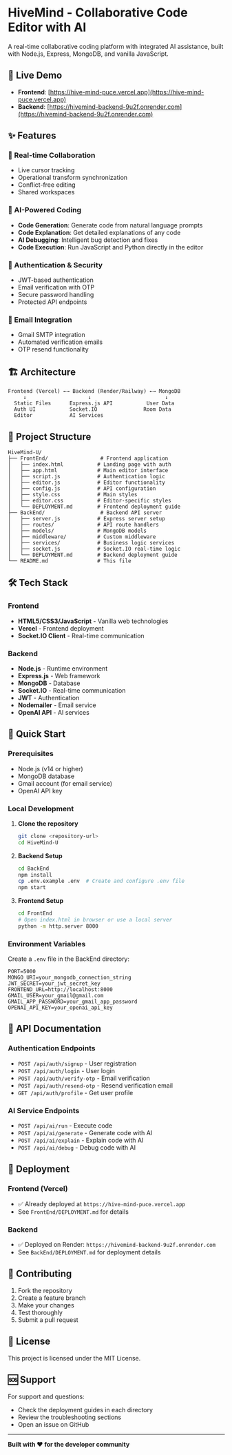 # HiveMind - Collaborative Code Editor with AI

A real-time collaborative coding platform with integrated AI assistance, built with Node.js, Express, MongoDB, and vanilla JavaScript.

## 🚀 Live Demo

- **Frontend**: [https://hive-mind-puce.vercel.app](https://hive-mind-puce.vercel.app)
- **Backend**: [https://hivemind-backend-9u2f.onrender.com](https://hivemind-backend-9u2f.onrender.com)

## ✨ Features

### 🤝 Real-time Collaboration
- Live cursor tracking
- Operational transform synchronization
- Conflict-free editing
- Shared workspaces

### 🤖 AI-Powered Coding
- **Code Generation**: Generate code from natural language prompts
- **Code Explanation**: Get detailed explanations of any code
- **AI Debugging**: Intelligent bug detection and fixes
- **Code Execution**: Run JavaScript and Python directly in the editor

### 🔐 Authentication & Security
- JWT-based authentication
- Email verification with OTP
- Secure password handling
- Protected API endpoints

### 📧 Email Integration
- Gmail SMTP integration
- Automated verification emails
- OTP resend functionality

## 🏗️ Architecture

```
Frontend (Vercel) ←→ Backend (Render/Railway) ←→ MongoDB
     ↓                    ↓                        ↓
  Static Files      Express.js API           User Data
  Auth UI           Socket.IO               Room Data
  Editor            AI Services
```

## 📁 Project Structure

```
HiveMind-U/
├── FrontEnd/                 # Frontend application
│   ├── index.html           # Landing page with auth
│   ├── app.html             # Main editor interface
│   ├── script.js            # Authentication logic
│   ├── editor.js            # Editor functionality
│   ├── config.js            # API configuration
│   ├── style.css            # Main styles
│   ├── editor.css           # Editor-specific styles
│   └── DEPLOYMENT.md        # Frontend deployment guide
├── BackEnd/                  # Backend API server
│   ├── server.js            # Express server setup
│   ├── routes/              # API route handlers
│   ├── models/              # MongoDB models
│   ├── middleware/          # Custom middleware
│   ├── services/            # Business logic services
│   ├── socket.js            # Socket.IO real-time logic
│   └── DEPLOYMENT.md        # Backend deployment guide
└── README.md                # This file
```

## 🛠️ Tech Stack

### Frontend
- **HTML5/CSS3/JavaScript** - Vanilla web technologies
- **Vercel** - Frontend deployment
- **Socket.IO Client** - Real-time communication

### Backend
- **Node.js** - Runtime environment
- **Express.js** - Web framework
- **MongoDB** - Database
- **Socket.IO** - Real-time communication
- **JWT** - Authentication
- **Nodemailer** - Email service
- **OpenAI API** - AI services

## 🚀 Quick Start

### Prerequisites
- Node.js (v14 or higher)
- MongoDB database
- Gmail account (for email service)
- OpenAI API key

### Local Development

1. **Clone the repository**
   ```bash
   git clone <repository-url>
   cd HiveMind-U
   ```

2. **Backend Setup**
   ```bash
   cd BackEnd
   npm install
   cp .env.example .env  # Create and configure .env file
   npm start
   ```

3. **Frontend Setup**
   ```bash
   cd FrontEnd
   # Open index.html in browser or use a local server
   python -m http.server 8000
   ```

### Environment Variables

Create a `.env` file in the BackEnd directory:

```env
PORT=5000
MONGO_URI=your_mongodb_connection_string
JWT_SECRET=your_jwt_secret_key
FRONTEND_URL=http://localhost:8000
GMAIL_USER=your_gmail@gmail.com
GMAIL_APP_PASSWORD=your_gmail_app_password
OPENAI_API_KEY=your_openai_api_key
```

## 📖 API Documentation

### Authentication Endpoints
- `POST /api/auth/signup` - User registration
- `POST /api/auth/login` - User login
- `POST /api/auth/verify-otp` - Email verification
- `POST /api/auth/resend-otp` - Resend verification email
- `GET /api/auth/profile` - Get user profile

### AI Service Endpoints
- `POST /api/ai/run` - Execute code
- `POST /api/ai/generate` - Generate code with AI
- `POST /api/ai/explain` - Explain code with AI
- `POST /api/ai/debug` - Debug code with AI

## 🔧 Deployment

### Frontend (Vercel)
- ✅ Already deployed at `https://hive-mind-puce.vercel.app`
- See `FrontEnd/DEPLOYMENT.md` for details

### Backend
- ✅ Deployed on Render: `https://hivemind-backend-9u2f.onrender.com`
- See `BackEnd/DEPLOYMENT.md` for deployment details

## 🤝 Contributing

1. Fork the repository
2. Create a feature branch
3. Make your changes
4. Test thoroughly
5. Submit a pull request

## 📝 License

This project is licensed under the MIT License.

## 🆘 Support

For support and questions:
- Check the deployment guides in each directory
- Review the troubleshooting sections
- Open an issue on GitHub

---

**Built with ❤️ for the developer community**